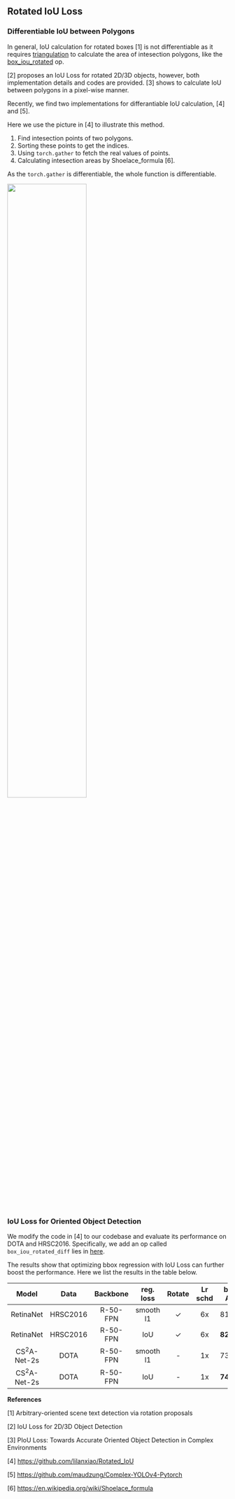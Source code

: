 ## Rotated IoU Loss

### Differentiable IoU between Polygons

In general, IoU calculation for rotated boxes [1] is not differentiable as it requires [triangulation](https://en.wikipedia.org/wiki/Triangulation) to calculate the area of intesection polygons, like the [box_iou_rotated](mmdet/ops/box_iou_rotated) op.

[2] proposes an IoU Loss for rotated 2D/3D objects, however, both implementation details and codes are provided.
[3] shows to calculate IoU between polygons in a pixel-wise manner.  

Recently, we find two implementations for differantiable IoU calculation, [4] and [5].

Here we use the picture in [4] to illustrate this method.
1. Find intesection points of two polygons.
2. Sorting these points to get the indices.
3. Using `torch.gather` to fetch the real values of points.
4. Calculating intesection areas by Shoelace_formula [6].

As the `torch.gather` is differentiable, the whole function is differentiable.

<img src="https://user-images.githubusercontent.com/44202004/96906577-47612500-149a-11eb-82ef-2904800405e0.png" width="60%"></img>


### IoU Loss for Oriented Object Detection

We modify the code in [4] to our codebase and evaluate its performance on DOTA and HRSC2016. Specifically, we add an op called `box_iou_rotated_diff` lies in [here](mmdet/ops/box_iou_rotated_diff).

The results show that optimizing bbox regression with IoU Loss can further boost the performance. Here we list the results in the table below.

|Model                      |Data           |    Backbone     |  reg. loss |  Rotate | Lr schd  | box AP | 
|:-------------:            |:-------------:| :-------------: | :--------: | :-----: | :-----:  | :----: | 
|RetinaNet                  |HRSC2016       |    R-50-FPN     | smooth l1  |   ✓     |   6x     |  81.63 |
|RetinaNet                  |HRSC2016       |    R-50-FPN     |   IoU      |   ✓     |   6x     |  **82.74** |
|CS<sup>2</sup>A-Net-2s     |DOTA           |    R-50-FPN     | smooth l1  |   -     |   1x     |  73.83 |
|CS<sup>2</sup>A-Net-2s     |DOTA           |    R-50-FPN     |   IoU      |   -     |   1x     |  **74.58** |


**References**

[1] Arbitrary-oriented scene text detection via rotation proposals

[2] IoU Loss for 2D/3D Object Detection

[3] PIoU Loss: Towards Accurate Oriented Object Detection in Complex Environments

[4] https://github.com/lilanxiao/Rotated_IoU

[5] https://github.com/maudzung/Complex-YOLOv4-Pytorch

[6] https://en.wikipedia.org/wiki/Shoelace_formula